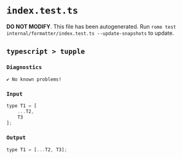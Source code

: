 # `index.test.ts`

**DO NOT MODIFY**. This file has been autogenerated. Run `rome test internal/formatter/index.test.ts --update-snapshots` to update.

## `typescript > tupple`

### `Diagnostics`

```
✔ No known problems!

```

### `Input`

```js
type T1 = [
	...T2,
	T3
];

```

### `Output`

```js
type T1 = [...T2, T3];

```
